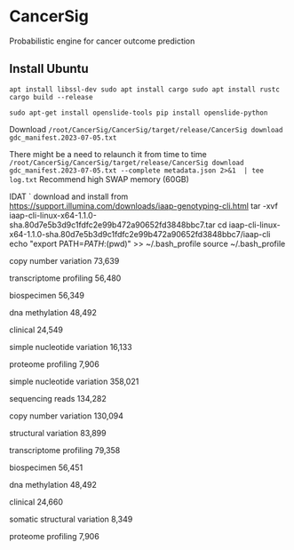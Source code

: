 # CancerSig
Probabilistic engine for cancer outcome prediction

## Install Ubuntu
`
apt install libssl-dev
sudo apt install cargo
sudo apt install rustc
cargo build --release
`

`
sudo apt-get install openslide-tools
pip install openslide-python
`

Download
`
/root/CancerSig/CancerSig/target/release/CancerSig download gdc_manifest.2023-07-05.txt
`

There might be a need to relaunch it from time to time
`
/root/CancerSig/CancerSig/target/release/CancerSig download gdc_manifest.2023-07-05.txt --complete metadata.json 2>&1  | tee log.txt
`
Recommend high SWAP memory (60GB)


IDAT
`
download and install from https://support.illumina.com/downloads/iaap-genotyping-cli.html
tar -xvf iaap-cli-linux-x64-1.1.0-sha.80d7e5b3d9c1fdfc2e99b472a90652fd3848bbc7.tar
cd iaap-cli-linux-x64-1.1.0-sha.80d7e5b3d9c1fdfc2e99b472a90652fd3848bbc7/iaap-cli
echo "export PATH=$PATH:$(pwd)" >> ~/.bash_profile
source ~/.bash_profile


copy number variation
73,639

transcriptome profiling
56,480

biospecimen
56,349

dna methylation
48,492

clinical
24,549

simple nucleotide variation
16,133

proteome profiling
7,906






simple nucleotide variation
358,021

sequencing reads
134,282

copy number variation
130,094

structural variation
83,899

transcriptome profiling
79,358

biospecimen
56,451

dna methylation
48,492

clinical
24,660

somatic structural variation
8,349

proteome profiling
7,906